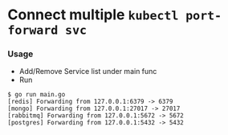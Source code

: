 # Connect multiple ```kubectl port-forward svc```

### Usage
* Add/Remove Service list under main func
* Run
```
$ go run main.go
[redis] Forwarding from 127.0.0.1:6379 -> 6379
[mongo] Forwarding from 127.0.0.1:27017 -> 27017
[rabbitmq] Forwarding from 127.0.0.1:5672 -> 5672
[postgres] Forwarding from 127.0.0.1:5432 -> 5432
```
